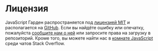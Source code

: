 # Лицензия

JavaScript Гарден распространяется под [лицензией MIT][1] и располагается на [GitHub][2]. Если вы найдёте ошибку или опечатку, пожалуйста [сообщите нам о ней][3] или запросите права на загрузку в репозиторий. Кроме того, вы можете найти нас в [комнате JavaScript][4] среди чатов Stack Overflow.

[1]: https://github.com/BonsaiDen/JavaScript-Garden/blob/next/LICENSE
[2]: https://github.com/BonsaiDen/JavaScript-Garden
[3]: https://github.com/BonsaiDen/JavaScript-Garden/issues
[4]: http://chat.stackoverflow.com/rooms/17/javascript
